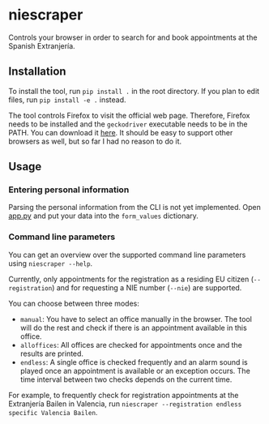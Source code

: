 # niescraper

Controls your browser in order to search for and book appointments at the Spanish Extranjería.

## Installation

To install the tool, run `pip install .` in the root directory. If you plan to edit files, run `pip install -e .` instead.

The tool controls Firefox to visit the official web page.
Therefore, Firefox needs to be installed and the `geckodriver` executable needs to be in the PATH.
You can download it [here](https://github.com/mozilla/geckodriver/releases/). 
It should be easy to support other browsers as well, but so far I had no reason to do it.

## Usage

### Entering personal information

Parsing the personal information from the CLI is not yet implemented. Open [app.py](./niescraper/app.py) and put your data into the `form_values` dictionary.

### Command line parameters

You can get an overview over the supported command line parameters using `niescraper --help`.

Currently, only appointments for the registration as a residing EU citizen (`--registration`) and for requesting a NIE number (`--nie`) are supported.

You can choose between three modes:
- `manual`: You have to select an office manually in the browser. The tool will do the rest and check if there is an appointment available in this office.
- `alloffices`: All offices are checked for appointments once and the results are printed.
- `endless`: A single office is checked frequently and an alarm sound is played once an appointment is available or an exception occurs.
  The time interval between two checks depends on the current time.

For example, to frequently check for registration appointments at the Extranjería Bailen in Valencia, run 
``niescraper --registration endless specific Valencia Bailen``.
